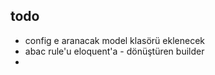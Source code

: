todo
---
- config e aranacak model klasörü eklenecek
- abac rule'u eloquent'a - dönüştüren builder
- 
